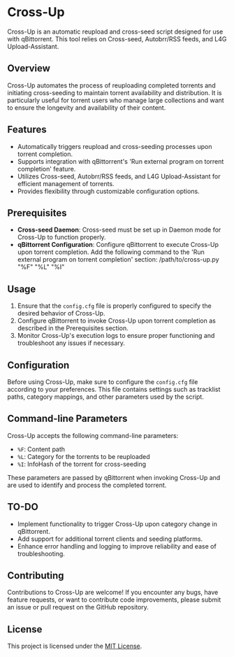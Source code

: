 # Cross-Up

Cross-Up is an automatic reupload and cross-seed script designed for use with qBittorrent. This tool relies on Cross-seed, Autobrr/RSS feeds, and L4G Upload-Assistant.

## Overview

Cross-Up automates the process of reuploading completed torrents and initiating cross-seeding to maintain torrent availability and distribution. It is particularly useful for torrent users who manage large collections and want to ensure the longevity and availability of their content.

## Features

- Automatically triggers reupload and cross-seeding processes upon torrent completion.
- Supports integration with qBittorrent's 'Run external program on torrent completion' feature.
- Utilizes Cross-seed, Autobrr/RSS feeds, and L4G Upload-Assistant for efficient management of torrents.
- Provides flexibility through customizable configuration options.

## Prerequisites

- **Cross-seed Daemon**: Cross-seed must be set up in Daemon mode for Cross-Up to function properly.
- **qBittorrent Configuration**: Configure qBittorrent to execute Cross-Up upon torrent completion. Add the following command to the 'Run external program on torrent completion' section: /path/to/cross-up.py "%F" "%L" "%I"

## Usage

1. Ensure that the `config.cfg` file is properly configured to specify the desired behavior of Cross-Up.
2. Configure qBittorrent to invoke Cross-Up upon torrent completion as described in the Prerequisites section.
3. Monitor Cross-Up's execution logs to ensure proper functioning and troubleshoot any issues if necessary.

## Configuration

Before using Cross-Up, make sure to configure the `config.cfg` file according to your preferences. This file contains settings such as tracklist paths, category mappings, and other parameters used by the script.

## Command-line Parameters

Cross-Up accepts the following command-line parameters:

- `%F`: Content path
- `%L`: Category for the torrents to be reuploaded
- `%I`: InfoHash of the torrent for cross-seeding

These parameters are passed by qBittorrent when invoking Cross-Up and are used to identify and process the completed torrent.

## TO-DO

- Implement functionality to trigger Cross-Up upon category change in qBittorrent.
- Add support for additional torrent clients and seeding platforms.
- Enhance error handling and logging to improve reliability and ease of troubleshooting.

## Contributing

Contributions to Cross-Up are welcome! If you encounter any bugs, have feature requests, or want to contribute code improvements, please submit an issue or pull request on the GitHub repository.

## License

This project is licensed under the [MIT License](LICENSE).
